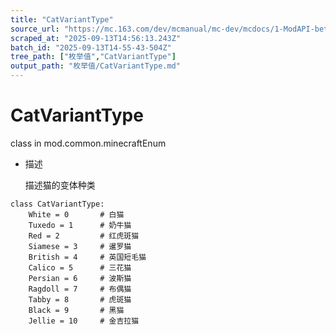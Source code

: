 ```yaml
---
title: "CatVariantType"
source_url: "https://mc.163.com/dev/mcmanual/mc-dev/mcdocs/1-ModAPI-beta/%E6%9E%9A%E4%B8%BE%E5%80%BC/CatVariantType.html"
scraped_at: "2025-09-13T14:56:13.243Z"
batch_id: "2025-09-13T14-55-43-504Z"
tree_path: ["枚举值","CatVariantType"]
output_path: "枚举值/CatVariantType.md"
---
```


#  CatVariantType

class in mod.common.minecraftEnum

*   描述
    
    描述猫的变体种类
    

```
class CatVariantType:
	White = 0  		# 白猫
	Tuxedo = 1  	# 奶牛猫
	Red = 2  		# 红虎斑猫
	Siamese = 3  	# 暹罗猫
	British = 4 	# 英国短毛猫
	Calico = 5  	# 三花猫
	Persian = 6  	# 波斯猫
	Ragdoll = 7 	# 布偶猫
	Tabby = 8  		# 虎斑猫
	Black = 9  		# 黑猫
	Jellie = 10  	# 金吉拉猫


```